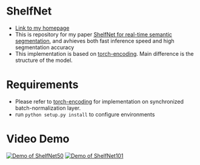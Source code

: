# ShelfNet 
* [Link to my homepage](https://juntangzhuang.com)
* This is repository for my paper [ShelfNet for real-time semantic segmentation](https://juntang-zhuang.github.io/files/ShelfNet_2019.pdf), and avhieves both fast inference speed and high segmentation accuracy<br>
* This implementation is based on [torch-encoding](https://github.com/zhanghang1989/PyTorch-Encoding). Main difference is the structure of the model.

# Requirements
* Please refer to [torch-encoding](https://github.com/zhanghang1989/PyTorch-Encoding) for implementation on synchronized batch-normalization layer.
* run ```python setup.py install``` to configure environments 

# Video Demo

[![Demo of ShelfNet50](https://i.imgur.com/video_demo.png)](https://youtu.be/x37Ufa2xJ6A)
[![Demo of ShelfNet101](https://i.imgur.com/video_demo.png)](https://youtu.be/OYAGrxPvHFw)

